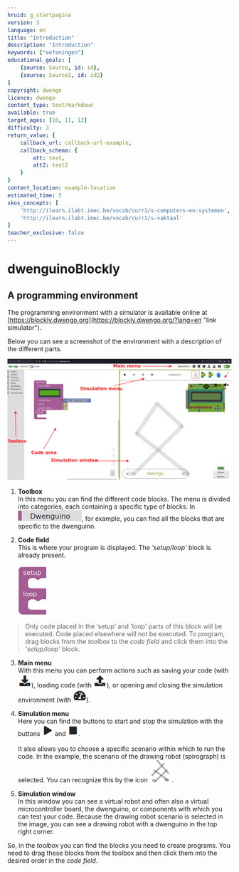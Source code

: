 ```yaml
---
hruid: g_startpagina
version: 3
language: en
title: "Introduction"
description: "Introduction"
keywords: ["oefeningen"]
educational_goals: [
    {source: Source, id: id}, 
    {source: Source2, id: id2}
]
copyright: dwengo
licence: dwengo
content_type: text/markdown
available: true
target_ages: [10, 11, 12]
difficulty: 3
return_value: {
    callback_url: callback-url-example,
    callback_schema: {
        att: test,
        att2: test2
    }
}
content_location: example-location
estimated_time: 5
skos_concepts: [
    'http://ilearn.ilabt.imec.be/vocab/curr1/s-computers-en-systemen', 
    'http://ilearn.ilabt.imec.be/vocab/curr1/s-vaktaal'
]
teacher_exclusive: false
---
```

# dwenguinoBlockly  
## A programming environment

The programming environment with a simulator is available online at [https://blockly.dwengo.org](https://blockly.dwengo.org/?lang=en "link simulator").

Below you can see a screenshot of the environment with a description of the different parts.

![](embed/en_simulator_sr.png "Simulator components")

1. **Toolbox**<br>In this menu you can find the different code blocks. The menu is divided into categories, each containing a specific type of blocks. In ![alt](embed/cat_dwenguino.png "category Dwenguino"), for example, you can find all the blocks that are specific to the dwenguino.

2. **Code field**<br>This is where your program is displayed. The *'setup/loop'* block is already present. <br><br>![alt](embed/en_setuploop.png "Image of the setup/loop block")

> Only code placed in the ‘setup’ and 'loop' parts of this block will be executed. Code placed elsewhere will not be executed. To program, drag blocks from the *toolbox* to the *code field* and click them into the *'setup/loop'* block.

3. **Main menu**<br>With this menu you can perform actions such as saving your code (with ![alt](embed/menu_download.png "download menu")), loading code (with ![alt](embed/menu_upload.png "upload menu")), or opening and closing the simulation environment (with ![alt](embed/menu_hide.png "hide menu")).

4. **Simulation menu**<br>Here you can find the buttons to start and stop the simulation with the buttons ![alt](embed/simmenu_play.png "simulator play") and ![alt](embed/simmenu_stop.png "simulator stop"). <br><br>It also allows you to choose a specific scenario within which to run the code. In the example, the scenario of the drawing robot (spirograph) is selected. You can recognize this by the icon ![alt](embed/scenario_tekenrobot.png "drawing robot scenario").

5. **Simulation window**<br>In this window you can see a virtual robot and often also a virtual microcontroller board, the dwenguino, or components with which you can test your code. Because the drawing robot scenario is selected in the image, you can see a drawing robot with a dwenguino in the top right corner. 

<div class="alert alert-box alert-success">
So, in the <em>toolbox</em> you can find the blocks you need to create programs. You need to drag these blocks from the toolbox and then click them into the desired order in the <em>code field</em>.
</div>